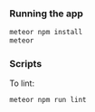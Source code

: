 ### Running the app

```bash
meteor npm install
meteor
```

### Scripts

To lint:

```bash
meteor npm run lint
```
